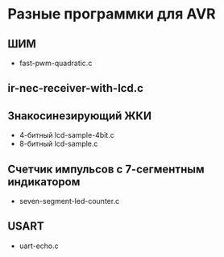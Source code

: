 # Разные программки для AVR

## ШИМ
- fast-pwm-quadratic.c

## ir-nec-receiver-with-lcd.c

## Знакосинезирующий ЖКИ
- 4-битный lcd-sample-4bit.c
- 8-битный lcd-sample.c

## Счетчик импульсов с 7-сегментным индикатором
- seven-segment-led-counter.c

## USART
- uart-echo.c
 
